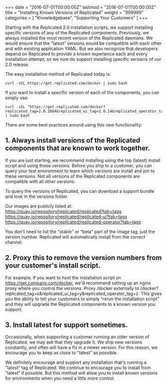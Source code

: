 +++
date = "2016-07-01T00:00:00Z"
lastmod = "2016-07-01T00:00:00Z"
title = "Installing Known Versions of Replicated"
weight = "999999"
categories = [ "Knowledgebase", "Supporting Your Customers" ]
+++

Starting with the Replicated 2.0 installation scripts, we support installing specific versions of any of the Replicated components.
Previously, we always installed the most recent version of the Replicated daemons. We would ensure that the “latest” versions
would be compatible with each other and with existing application YAML. But we also recognize that developers depend on Replicated
to provide a known experience each and every installation attempt, so we now do support installing specific versions of our 2.0
release.

The easy installation method of Replicated today is:

```shell
curl -sSL https://get.replicated.com/docker | sudo bash
```

If you want to install a specific version of each of the components, you can simply use:

```shell
curl -sSL "https://get.replicated.com/docker?replicated_tag=2.0.1604&replicated_ui_tag=2.0.14&replicated_operator_tag=2.0.13" | sudo bash
```

There are some best practices around using this new functionality:

## 1. Always install versions of the Replicated components that are known to work together.

If you are just starting, we recommend installing using the top (latest) install script and using those versions. Before you
ship to a customer, you can query your test environment to learn which versions are install and pin to these versions. Not all versions
of the Replicated components are compatible with all other versions.

To query the versions of Replicated, you can download a support bundle and look in the versions folder.

Our images are publicly listed at:
https://quay.io/repository/replicated/replicated?tab=tags
https://quay.io/repository/replicated/replicated-ui?tab=tags
https://quay.io/repository/replicated/replicated-operator?tab=tags

You don't need to list the “stable” or “beta” part of the image tag, just the version number. Replicated will automatically install
from the correct channel.

## 2. Proxy this to remove the version numbers from your customer's install script.

For example, if you want to host the installation script on https://get.company.com/docker, we'd recommend setting up an nginx proxy where
you control the versions. Proxy /docker externally to /docker?replicated_tag=x&replicated_ui_tag=y&replicated_operator_tag=z. This gives
you the ability to tell your customers to simply “rerun the installation script” and they will upgrade the Replicated components to a
known version you support.

## 3. Install latest for support sometimes.

Occasionally, when supporting a customer running an older version of Replicated, we may ask that they upgrade it. We ship new versions
constantly, and often will have a fix in a newer version. For this reason, we encourage you to keep as close to “latest” as possible.

We definitely encourage and support any installation that's running a “latest” tag of Replicated. We continue to encourage you to install
from “latest” if possible. But this method will allow you to install known versions for environments when you need a little more control.
